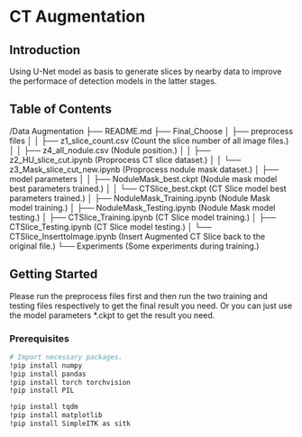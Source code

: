 # CT Augmentation

## Introduction

Using U-Net model as basis to generate slices by nearby data to improve the performace of detection models in the latter stages.

## Table of Contents

/Data Augmentation
├── README.md
├── Final_Choose
│ ├── preprocess files
│ │ ├── z1_slice_count.csv (Count the slice number of all image files.)
│ │ ├── z4_all_nodule.csv (Nodule position.)
│ │ ├── z2_HU_slice_cut.ipynb (Proprocess CT slice dataset.)
│ │ └── z3_Mask_slice_cut_new.ipynb (Proprocess nodule mask dataset.)
│ ├── model parameters
│ │ ├── NoduleMask_best.ckpt (Nodule mask model best parameters trained.)
│ │ └── CTSlice_best.ckpt (CT Slice model best parameters trained.)
│ ├── NoduleMask_Training.ipynb (Nodule Mask model training.)
│ ├── NoduleMask_Testing.ipynb (Nodule Mask model testing.)
│ ├── CTSlice_Training.ipynb (CT Slice model training.)
│ ├── CTSlice_Testing.ipynb (CT Slice model testing.)
│ └── CTSlice_InserttoImage.ipynb (Insert Augmented CT Slice back to the original file.)
└── Experiments (Some experiments during training.)

## Getting Started

Please run the preprocess files first and then run the two training and testing files respectively to get the final result you need. Or you can just use the model parameters \*.ckpt to get the result you need.

### Prerequisites

```bash
# Import necessary packages.
!pip install numpy
!pip install pandas
!pip install torch torchvision
!pip install PIL

!pip install tqdm
!pip install matplotlib
!pip install SimpleITK as sitk
```
